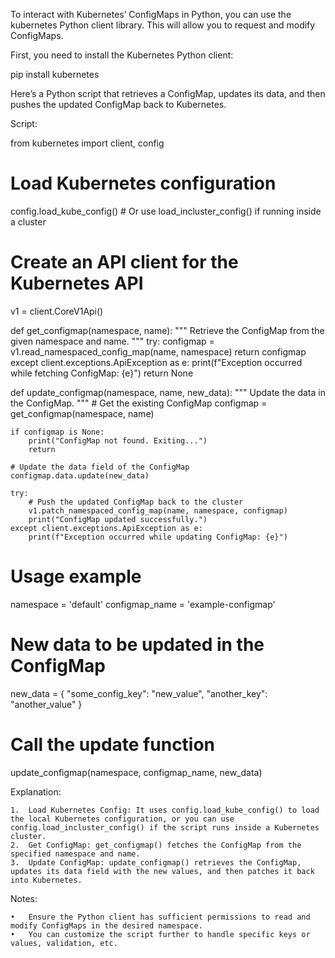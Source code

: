 To interact with Kubernetes’ ConfigMaps in Python, you can use the kubernetes Python client library. This will allow you to request and modify ConfigMaps.

First, you need to install the Kubernetes Python client:

pip install kubernetes

Here’s a Python script that retrieves a ConfigMap, updates its data, and then pushes the updated ConfigMap back to Kubernetes.

Script:

from kubernetes import client, config

# Load Kubernetes configuration
config.load_kube_config()  # Or use load_incluster_config() if running inside a cluster

# Create an API client for the Kubernetes API
v1 = client.CoreV1Api()

def get_configmap(namespace, name):
    """
    Retrieve the ConfigMap from the given namespace and name.
    """
    try:
        configmap = v1.read_namespaced_config_map(name, namespace)
        return configmap
    except client.exceptions.ApiException as e:
        print(f"Exception occurred while fetching ConfigMap: {e}")
        return None

def update_configmap(namespace, name, new_data):
    """
    Update the data in the ConfigMap.
    """
    # Get the existing ConfigMap
    configmap = get_configmap(namespace, name)
    
    if configmap is None:
        print("ConfigMap not found. Exiting...")
        return

    # Update the data field of the ConfigMap
    configmap.data.update(new_data)

    try:
        # Push the updated ConfigMap back to the cluster
        v1.patch_namespaced_config_map(name, namespace, configmap)
        print("ConfigMap updated successfully.")
    except client.exceptions.ApiException as e:
        print(f"Exception occurred while updating ConfigMap: {e}")

# Usage example
namespace = 'default'
configmap_name = 'example-configmap'

# New data to be updated in the ConfigMap
new_data = {
    "some_config_key": "new_value",
    "another_key": "another_value"
}

# Call the update function
update_configmap(namespace, configmap_name, new_data)

Explanation:

	1.	Load Kubernetes Config: It uses config.load_kube_config() to load the local Kubernetes configuration, or you can use config.load_incluster_config() if the script runs inside a Kubernetes cluster.
	2.	Get ConfigMap: get_configmap() fetches the ConfigMap from the specified namespace and name.
	3.	Update ConfigMap: update_configmap() retrieves the ConfigMap, updates its data field with the new values, and then patches it back into Kubernetes.

Notes:

	•	Ensure the Python client has sufficient permissions to read and modify ConfigMaps in the desired namespace.
	•	You can customize the script further to handle specific keys or values, validation, etc.